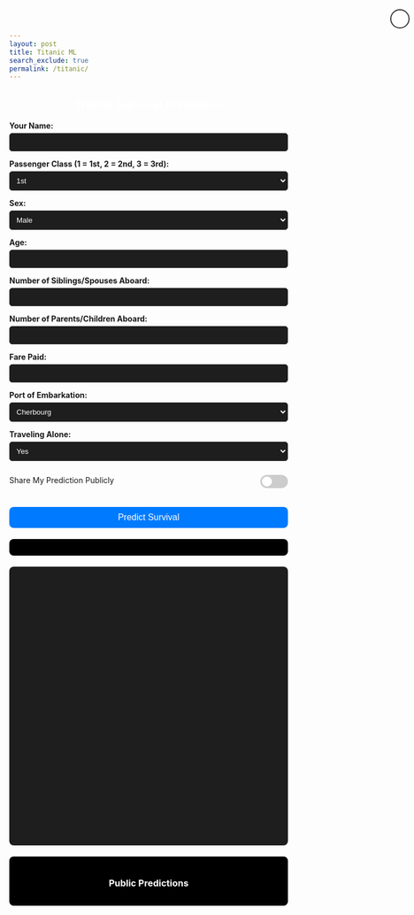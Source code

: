 ```yaml
---
layout: post
title: Titanic ML
search_exclude: true
permalink: /titanic/
---
```




<h2>Titanic Survival Prediction</h2>


<form id="titanic-form">
  <div style="position: absolute; top: 0.5rem; right: 0.5rem;">
    <div style="position: relative;">
      <button id="helpBtn" style="background-color: white; border: 2px solid #333; border-radius: 50%; width: 35px; height: 35px; font-weight: bold; font-size: 1.2rem; cursor: help;">?</button>
      <div id="tooltip" style="display: none; position: absolute; top: 40px; right: 0; background: rgb(65, 83, 201); color: white; border: 1px solid #ccc; border-radius: 12px; padding: 1rem; width: 400px; font-size: 1rem; box-shadow: 0px 4px 10px rgba(0,0,0,0.1); z-index: 10; white-space: normal; word-wrap: break-word;">
        <strong>How it Works:</strong>
        <p> The backend uses scikit-learn’s QuantileTransformer to convert raw MCQ and FRQ scores into percentile values by learning from a dataset of past scores. When users input their scores on the frontend, the data is sent to a Flask API, where the backend applies the transformer to map the scores to a uniform distribution. This effectively shows each user's percentile ranking compared to the data, which is then returned and displayed on the frontend.
        <a href="../scoreblog/" target="_blank" rel="noopener noreferrer">
        View the how the score predictor work, step-by-step!
        </a>
        </p>
      </div>
    </div>
  </div>
  <label for="name">Your Name:</label>
  <input type="text" id="name" required />

  <label for="pclass">Passenger Class (1 = 1st, 2 = 2nd, 3 = 3rd):</label>
  <select id="pclass" required>
    <option value="1">1st</option>
    <option value="2">2nd</option>
    <option value="3">3rd</option>
  </select>

  <label for="sex">Sex:</label>
  <select id="sex" required>
    <option value="male">Male</option>
    <option value="female">Female</option>
  </select>

  <label for="age">Age:</label>
  <input type="number" id="age" min="0" step="0.1" required />

  <label for="sibsp">Number of Siblings/Spouses Aboard:</label>
  <input type="number" id="sibsp" min="0" required />

  <label for="parch">Number of Parents/Children Aboard:</label>
  <input type="number" id="parch" min="0" required />

  <label for="fare">Fare Paid:</label>
  <input type="number" id="fare" min="0" step="0.01" required />

  <label for="embarked">Port of Embarkation:</label>
  <select id="embarked" required>
    <option value="C">Cherbourg</option>
    <option value="Q">Queenstown</option>
    <option value="S">Southampton</option>
  </select>

  <label for="alone">Traveling Alone:</label>
  <select id="alone" required>
    <option value="true">Yes</option>
    <option value="false">No</option>
  </select>

  <div class="checkbox-group">
    <span class="checkbox-label">Share My Prediction Publicly</span>
    <label class="switch">
      <input type="checkbox" id="share" />
      <span class="slider"></span>
    </label>
  </div>

  <button type="submit">Predict Survival</button>
</form>

<div class="result" id="result"></div>

<canvas id="predictionChart" width="400" height="400" style="margin-top: 20px;"></canvas>

<div class="result" id="shared-results">
  <h3>Public Predictions</h3>
  <ul id="shared-list"></ul>
</div>

<!-- Chart.js CDN -->
<script src="https://cdn.jsdelivr.net/npm/chart.js"></script>

<style>
  h2, h3 {
    text-align: center;
    color: #ffffff;
  }

  label {
    display: block;
    margin: 10px 0 5px;
    font-weight: bold;
  }

  input, select {
    width: 100%;
    padding: 8px;
    border-radius: 5px;
    border: 1px solid #333;
    background-color: #1e1e1e;
    color: white;
  }

  button {
    margin-top: 15px;
    padding: 10px;
    width: 100%;
    background-color: #007bff;
    color: white;
    border: none;
    border-radius: 8px;
    font-size: 16px;
    cursor: pointer;
  }

  button:hover {
    background-color: #0056b3;
  }

  .result {
    margin-top: 20px;
    padding: 15px;
    background-color: #000;
    border-radius: 8px;
    box-shadow: 0 0 5px rgba(255,255,255,0.1);
  }

  ul {
    list-style-type: none;
    padding-left: 0;
  }

  li {
    margin: 8px 0;
    padding: 6px 10px;
    background: #1f1f1f;
    border-radius: 6px;
    color: #fff;
  }

  .switch {
    position: relative;
    display: inline-block;
    width: 50px;
    height: 24px;
  }

  .switch input {
    opacity: 0;
    width: 0;
    height: 0;
  }

  .slider {
    position: absolute;
    cursor: pointer;
    top: 0; left: 0;
    right: 0; bottom: 0;
    background-color: #ccc;
    transition: 0.4s;
    border-radius: 24px;
  }

  .slider:before {
    position: absolute;
    content: "";
    height: 18px;
    width: 18px;
    left: 3px;
    bottom: 3px;
    background-color: white;
    transition: 0.4s;
    border-radius: 50%;
  }

  input:checked + .slider {
    background-color: #2196F3;
  }

  input:checked + .slider:before {
    transform: translateX(26px);
  }

  .checkbox-group {
    margin-top: 15px;
    display: flex;
    align-items: center;
    gap: 10px;
  }

  .checkbox-label {
    flex-grow: 1;
  }

  canvas {
    display: block;
    margin: 0 auto;
    background-color: #1e1e1e;
    border-radius: 8px;
  }
</style>

<script>
import { pythonURI, fetchOptions } from "/assets/js/api/config.js";  
// Hover effect for the "?" tooltip
const helpButton = document.querySelector('button');
const tooltip = helpButton.nextElementSibling;

helpButton.addEventListener('mouseenter', () => {
  tooltip.style.display = 'block';
});

helpButton.addEventListener('mouseleave', () => {
  tooltip.style.display = 'none';
});

tooltip.addEventListener('mouseenter', () => {
  tooltip.style.display = 'block';
});
tooltip.addEventListener('mouseleave', () => {
  tooltip.style.display = 'none';
});

  function updateSharedResults() {
    const shared = JSON.parse(localStorage.getItem("sharedPredictions") || "[]");
    const list = document.getElementById("shared-list");
    list.innerHTML = "";
    shared.forEach(entry => {
      const li = document.createElement("li");
      li.innerHTML = `<strong>${entry.name}</strong>: ${entry.survive}% survive, ${entry.die}% die`;
      list.appendChild(li);
    });
  }

  document.getElementById("titanic-form").addEventListener("submit", async function (e) {
    e.preventDefault();

    const name = document.getElementById("name").value;
    const data = {
      name: [name],
      pclass: [parseInt(document.getElementById("pclass").value)],
      sex: [document.getElementById("sex").value],
      age: [parseFloat(document.getElementById("age").value)],
      sibsp: [parseInt(document.getElementById("sibsp").value)],
      parch: [parseInt(document.getElementById("parch").value)],
      fare: [parseFloat(document.getElementById("fare").value)],
      embarked: [document.getElementById("embarked").value],
      alone: [document.getElementById("alone").value === "true"]
    };

    const share = document.getElementById("share").checked;
    const responseBox = document.getElementById("result");
    responseBox.innerHTML = "Predicting...";

    try {
      const res = await fetch(pythonURI + '/api/titanic/predict', {
        method: "POST",
        headers: { "Content-Type": "application/json" },
        credentials: "include",
        body: JSON.stringify(data)
      });

      if (!res.ok) throw new Error("Prediction failed");

      const result = await res.json();
      const die = (result.die * 100).toFixed(2);
      const survive = (result.survive * 100).toFixed(2);

      responseBox.innerHTML = `
        <strong>Prediction:</strong><br/>
        <span style="color: red;">Death Probability: ${die}%</span><br/>
        <span style="color: lime;">Survival Probability: ${survive}%</span>
      `;

      const ctx = document.getElementById("predictionChart").getContext("2d");
      window.predictionChart = new Chart(ctx, {
        type: "pie",
        data: {
          labels: ["Survive", "Die"],
          datasets: [{
            data: [survive, die],
            backgroundColor: ["#00ff00", "#ff0000"]
          }]
        },
        options: {
          responsive: true,
          plugins: {
            legend: {
              position: "bottom",
              labels: { color: "white" }
            },
            title: {
              display: true,
              text: "Survival vs Death Probability",
              color: "white",
              font: { size: 18 }
            }
          }
        }
      });

      if (share) {
        const shared = JSON.parse(localStorage.getItem("sharedPredictions") || "[]");
        shared.push({ name, survive, die });
        localStorage.setItem("sharedPredictions", JSON.stringify(shared));
        updateSharedResults();
      }
    } catch (err) {
      responseBox.innerHTML = "Error: Could not get prediction.";
      console.error(err);
    }
  });

  window.addEventListener("DOMContentLoaded", updateSharedResults);
</script>